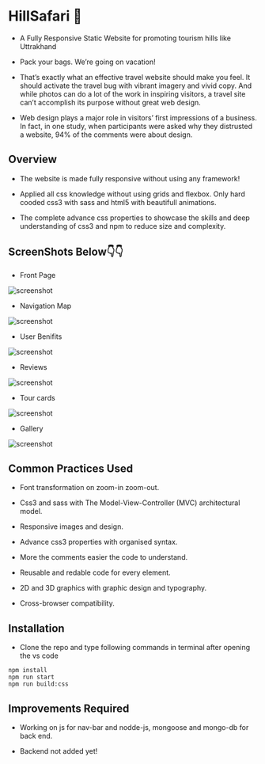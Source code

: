 # HillSafari 🌄
- A Fully Responsive Static Website for promoting tourism hills like Uttrakhand

- Pack your bags. We’re going on vacation!

- That’s exactly what an effective travel website should make you feel. It should activate the travel bug with vibrant imagery and vivid copy. And while photos can do a lot of the work in inspiring visitors, a travel site can’t accomplish its purpose without great web design.

- Web design plays a major role in visitors’ first impressions of a business. In fact, in one study, when participants were asked why they distrusted a website, 94% of the comments were about design.

## Overview 
- The website is made fully responsive without using any framework!

- Applied all css knowledge without using grids and flexbox. Only hard cooded css3 with sass and html5 with beautifull animations.

- The complete advance css properties to showcase the skills and deep understanding of css3 and npm to reduce size and complexity.

## ScreenShots Below👇👇

- Front Page

![screenshot](https://github.com/deathook007/HillSafari/blob/master/image/Hill%20Safari%20__FrontView.png)

- Navigation Map

![screenshot](https://github.com/deathook007/HillSafari/blob/master/image/Hill%20Safari%20__Blog.png)

- User Benifits

![screenshot](https://github.com/deathook007/HillSafari/blob/master/image/Hill%20Safari%20__BookingPage.png)

- Reviews

![screenshot](https://github.com/deathook007/HillSafari/blob/master/image/Hill%20Safari%20__Review.png)

- Tour cards

![screenshot](https://github.com/deathook007/HillSafari/blob/master/image/Hill%20Safari%20__TourCards.png)

- Gallery

![screenshot](https://github.com/deathook007/HillSafari/blob/master/image/Hill%20Safari%20__Gallery.png)

## Common Practices Used

- Font transformation on zoom-in zoom-out.

- Css3 and sass with The Model-View-Controller (MVC) architectural model.

- Responsive images and design.

- Advance css3 properties with organised syntax.

- More the comments easier the code to understand.

- Reusable and redable code for every element.

- 2D and 3D graphics with graphic design and typography.

- Cross-browser compatibility.

## Installation
- Clone the repo and type following commands in terminal after opening the vs code
```
npm install
npm run start
npm run build:css
```
## Improvements Required
- Working on js for nav-bar and nodde-js, mongoose and mongo-db for back end.

- Backend not added yet!

